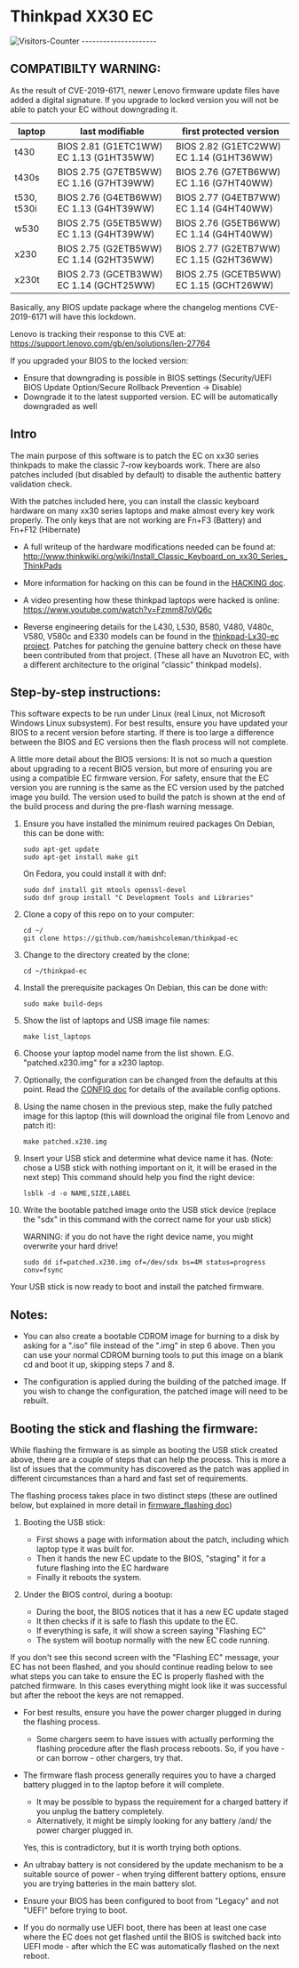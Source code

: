 # Thinkpad XX30 EC


<body>
<img src = "https://github-vistors-counter.onrender.com/github?username=https://github.com/HeiderJeffer/Thinkpad-XX30-EC/" alt = "Visitors-Counter"/>
</body>
---------------------


COMPATIBILTY WARNING:
---------------------
As the result of CVE-2019-6171, newer Lenovo firmware update files have
added a digital signature.  If you upgrade to locked version you will not
be able to patch your EC without downgrading it.

| laptop | last modifiable | first protected version |
| ------ | --------- | -------------------- |
| t430   | BIOS 2.81 (G1ETC1WW) EC 1.13 (G1HT35WW) | BIOS 2.82 (G1ETC2WW) EC 1.14 (G1HT36WW) |
| t430s  | BIOS 2.75 (G7ETB5WW) EC 1.16 (G7HT39WW) | BIOS 2.76 (G7ETB6WW) EC 1.16 (G7HT40WW) |
| t530, t530i | BIOS 2.76 (G4ETB6WW) EC 1.13 (G4HT39WW) | BIOS 2.77 (G4ETB7WW) EC 1.14 (G4HT40WW) |
| w530   | BIOS 2.75 (G5ETB5WW) EC 1.13 (G4HT39WW) | BIOS 2.76 (G5ETB6WW) EC 1.14 (G4HT40WW) |
| x230   | BIOS 2.75 (G2ETB5WW) EC 1.14 (G2HT35WW) | BIOS 2.77 (G2ETB7WW) EC 1.15 (G2HT36WW) |
| x230t  | BIOS 2.73 (GCETB3WW) EC 1.14 (GCHT25WW) | BIOS 2.75 (GCETB5WW) EC 1.15 (GCHT26WW) |

Basically, any BIOS update package where the changelog mentions CVE-2019-6171
will have this lockdown.

Lenovo is tracking their response to this CVE at:
    https://support.lenovo.com/gb/en/solutions/len-27764

If you upgraded your BIOS to the locked version:
* Ensure that downgrading is possible in BIOS settings (Security/UEFI BIOS Update Option/Secure Rollback Prevention -> Disable)
* Downgrade it to the latest supported version. EC will be automatically downgraded as well

Intro
-----

The main purpose of this software is to patch the EC on xx30 series thinkpads
to make the classic 7-row keyboards work.  There are also patches included (but
disabled by default) to disable the authentic battery validation check.

With the patches included here, you can install the classic keyboard
hardware on many xx30 series laptops and make almost every key work properly.
The only keys that are not working are Fn+F3 (Battery) and Fn+F12 (Hibernate)

* A full writeup of the hardware modifications needed can be found at:
    http://www.thinkwiki.org/wiki/Install_Classic_Keyboard_on_xx30_Series_ThinkPads

* More information for hacking on this can be found in the [HACKING doc](docs/HACKING.txt).

* A video presenting how these thinkpad laptops were hacked is online:
    https://www.youtube.com/watch?v=Fzmm87oVQ6c

* Reverse engineering details for the L430, L530, B580, V480, V480c, V580,
  V580c and E330 models can be found in the [thinkpad-Lx30-ec project](https://github.com/leecher1337/thinkpad-Lx30-ec).
  Patches for patching the genuine battery check on these have been
  contributed from that project.  (These all have an Nuvotron EC, with a
  different architecture to the original "classic" thinkpad models).

Step-by-step instructions:
--------------------------

This software expects to be run under Linux (real Linux, not Microsoft
Windows Linux subsystem).  For best results, ensure you have updated your
BIOS to a recent version before starting.  If there is too large a
difference between the BIOS and EC versions then the flash process will
not complete.

A little more detail about the BIOS versions:
It is not so much a question about upgrading to a recent BIOS version, but
more of ensuring you are using a compatible EC firmware version.  For
safety, ensure that the EC version you are running is the same as the EC
version used by the patched image you build.  The version used to build
the patch is shown at the end of the build process and during the pre-flash
warning message.

1. Ensure you have installed the minimum reuired packages
   On Debian, this can be done with:

    ```
    sudo apt-get update
    sudo apt-get install make git
    ```

   On Fedora, you could install it with dnf:

    ```
    sudo dnf install git mtools openssl-devel
    sudo dnf group install "C Development Tools and Libraries"
    ```
    

2. Clone a copy of this repo on to your computer:

    ```
    cd ~/
    git clone https://github.com/hamishcoleman/thinkpad-ec
    ```

3. Change to the directory created by the clone:

    ```
    cd ~/thinkpad-ec
    ```
1. Install the prerequisite packages
   On Debian, this can be done with:

    ```
    sudo make build-deps
    ```

4. Show the list of laptops and USB image file names:

    ```
    make list_laptops
    ```

5. Choose your laptop model name from the list shown.
   E.G. "patched.x230.img" for a x230 laptop.

5. Optionally, the configuration can be changed from the defaults
   at this point.  Read the [CONFIG doc](docs/CONFIG.md) for details
   of the available config options.

6. Using the name chosen in the previous step, make the fully
   patched image for this laptop (this will download the original
   file from Lenovo and patch it):

    ```
    make patched.x230.img
    ```

7. Insert your USB stick and determine what device name it has.
   (Note: chose a USB stick with nothing important on it, it will
   be erased in the next step) This command should help you find the
   right device:

    ```
    lsblk -d -o NAME,SIZE,LABEL
    ```

8. Write the bootable patched image onto the USB stick device (replace
   the "sdx" in this command with the correct name for your usb stick)

   WARNING: if you do not have the right device name, you might overwrite
   your hard drive!

   ```
   sudo dd if=patched.x230.img of=/dev/sdx bs=4M status=progress conv=fsync
   ```

Your USB stick is now ready to boot and install the patched firmware.


Notes:
------

* You can also create a bootable CDROM image for burning to a disk
  by asking for a ".iso" file instead of the ".img" in step 6 above.
  Then you can use your normal CDROM burning tools to put this image on
  a blank cd and boot it up, skipping steps 7 and 8.

* The configuration is applied during the building of the patched image.
  If you wish to change the configuration, the patched image will need
  to be rebuilt.


Booting the stick and flashing the firmware:
--------------------------------------------

While flashing the firmware is as simple as booting the USB stick
created above, there are a couple of steps that can help the process.
This is more a list of issues that the community has discovered as the
patch was applied in different circumstances than a hard and fast set
of requirements.

The flashing process takes place in two distinct steps (these are outlined
below, but explained in more detail in [firmware_flashing doc](docs/firmware_flashing.txt))

1. Booting the USB stick:
   * First shows a page with information about the patch, including
     which laptop type it was built for.
   * Then it hands the new EC update to the BIOS, "staging" it for
     a future flashing into the EC hardware
   * Finally it reboots the system.

1. Under the BIOS control, during a bootup:
   * During the boot, the BIOS notices that it has a new EC update staged
   * It then checks if it is safe to flash this update to the EC.
   * If everything is safe, it will show a screen saying "Flashing EC"
   * The system will bootup normally with the new EC code running.

If you don't see this second screen with the "Flashing EC" message,
your EC has not been flashed, and you should continue reading below to
see what steps you can take to ensure the EC is properly flashed with
the patched firmware.  In this cases everything might look like it was
successful but after the reboot the keys are not remapped.

* For best results, ensure you have the power charger plugged in during
  the flashing process.

  * Some chargers seem to have issues with actually performing the flashing
    procedure after the flash process reboots.  So, if you have - or can
    borrow - other chargers, try that.

* The firmware flash process generally requires you to have a charged
  battery plugged in to the laptop before it will complete.

  * It may be possible to bypass the requirement for a charged battery
    if you unplug the battery completely.
  * Alternatively, it might be simply looking for any battery /and/
    the power charger plugged in.

  Yes, this is contradictory, but it is worth trying both options.

* An ultrabay battery is not considered by the update mechanism to be
  a suitable source of power - when trying different battery options,
  ensure you are trying batteries in the main battery slot.

* Ensure your BIOS has been configured to boot from "Legacy" and not
  "UEFI" before trying to boot.

* If you do normally use UEFI boot, there has been at least one case where
  the EC does not get flashed until the BIOS is switched back into UEFI
  mode - after which the EC was automatically flashed on the next reboot.

